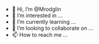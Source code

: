 - 👋 Hi, I’m @Mrodglin
- 👀 I’m interested in ...
- 🌱 I’m currently learning ...
- 💞️ I’m looking to collaborate on ...
- 📫 How to reach me ...

<!---
Mrodglin/Mrodglin is a ✨ special ✨ repository because its `README.md` (this file) appears on your GitHub profile.
You can click the Preview link to take a look at your changes.
--->
